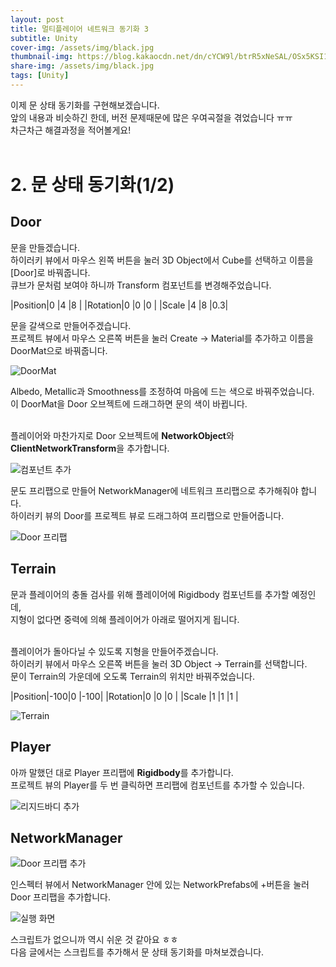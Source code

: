 ```yaml
---
layout: post
title: 멀티플레이어 네트워크 동기화 3
subtitle: Unity
cover-img: /assets/img/black.jpg
thumbnail-img: https://blog.kakaocdn.net/dn/cYCW9l/btrR5xNeSAL/OSx5KSI1O92hJf8QKEO470/img.png
share-img: /assets/img/black.jpg
tags: [Unity]
---
```



이제 문 상태 동기화를 구현해보겠습니다.<br>
앞의 내용과 비슷하긴 한데, 버전 문제때문에 많은 우여곡절을 겪었습니다 ㅠㅠ<br>
차근차근 해결과정을 적어볼게요!<br>
<br>

# 2. 문 상태 동기화(1/2)
## Door
문을 만들겠습니다.<br>
하이러키 뷰에서 마우스 왼쪽 버튼을 눌러 3D Object에서 Cube를 선택하고 이름을 [Door]로 바꿔줍니다.<br>
큐브가 문처럼 보여야 하니까 Transform 컴포넌트를 변경해주었습니다.<br>

|Position|0	|4 |8  |
|Rotation|0	|0 |0  |
|Scale	 |4	|8 |0.3|

문을 갈색으로 만들어주겠습니다.<br>
프로젝트 뷰에서  마우스 오른쪽 버튼을 눌러 Create -> Material를 추가하고 이름을 DoorMat으로 바꿔줍니다.<br>

![DoorMat](https://blog.kakaocdn.net/dn/cYCW9l/btrR5xNeSAL/OSx5KSI1O92hJf8QKEO470/img.png)


Albedo, Metallic과 Smoothness를 조정하여 마음에 드는 색으로 바꿔주었습니다.<br>
이 DoorMat을 Door 오브젝트에 드래그하면 문의 색이 바뀝니다.<br>
<br>
 
플레이어와 마찬가지로 Door 오브젝트에 **NetworkObject**와 **ClientNetworkTransform**을 추가합니다.<br>

![컴포넌트 추가](https://blog.kakaocdn.net/dn/bFFClr/btrR5yL4QTP/DTQs0FzKGiC5LgwnWjd1N1/img.png)
 

문도 프리팹으로 만들어 NetworkManager에 네트워크 프리팹으로 추가해줘야 합니다.<br>
하이러키 뷰의 Door를 프로젝트 뷰로 드래그하여 프리팹으로 만들어줍니다.<br>

![Door 프리팹](https://img1.daumcdn.net/thumb/R1280x0/?scode=mtistory2&fname=https%3A%2F%2Fblog.kakaocdn.net%2Fdn%2FcHoiyY%2FbtrR71mzZ5o%2F50XkWoDxHzP772gkJwwaB0%2Fimg.png)
 
## Terrain
문과 플레이어의 충돌 검사를 위해 플레이어에 Rigidbody 컴포넌트를 추가할 예정인데,<br>
지형이 없다면 중력에 의해 플레이어가 아래로 떨어지게 됩니다.<br>
<br>
 

플레이어가 돌아다닐 수 있도록 지형을 만들어주겠습니다.<br>
하이러키 뷰에서 마우스 오른쪽 버튼을 눌러 3D Object -> Terrain를 선택합니다.<br>
문이 Terrain의 가운데에 오도록 Terrain의 위치만 바꿔주었습니다.<br>

|Position|-100|0 |-100|
|Rotation|0   |0 |0   |
|Scale	 |1	  |1 |1   |
 
![Terrain](https://img1.daumcdn.net/thumb/R1280x0/?scode=mtistory2&fname=https%3A%2F%2Fblog.kakaocdn.net%2Fdn%2FJSShm%2FbtrR8s4YK02%2FKw3pj3L68hpaHJqq0ijOl0%2Fimg.png)

## Player
아까 말했던 대로 Player 프리팹에 **Rigidbody**를 추가합니다.<br>
프로젝트 뷰의 Player를 두 번 클릭하면 프리팹에 컴포넌트를 추가할 수 있습니다.<br>

![리지드바디 추가](https://img1.daumcdn.net/thumb/R1280x0/?scode=mtistory2&fname=https%3A%2F%2Fblog.kakaocdn.net%2Fdn%2FbahVvQ%2FbtrR9c1qOpB%2Fw9LutbVhxFJDJK0SkdxJGk%2Fimg.png)



## NetworkManager
![Door 프리팹 추가](https://img1.daumcdn.net/thumb/R1280x0/?scode=mtistory2&fname=https%3A%2F%2Fblog.kakaocdn.net%2Fdn%2Fr8Lud%2FbtrSaq6K4Kh%2FkbdJcjxkDr4565btTOLqJ0%2Fimg.png)

인스펙터 뷰에서 NetworkManager 안에 있는 NetworkPrefabs에 +버튼을 눌러 Door 프리팹을 추가합니다.<br>

![실행 화면](https://img1.daumcdn.net/thumb/R1280x0/?scode=mtistory2&fname=https%3A%2F%2Fblog.kakaocdn.net%2Fdn%2FcCNPDY%2FbtrR8awMfcd%2FTNUwI3Axh86A73IGQctQo1%2Fimg.png)

 

스크립트가 없으니까 역시 쉬운 것 같아요 ㅎㅎ<br>
다음 글에서는 스크립트를 추가해서 문 상태 동기화를 마쳐보겠습니다.<br>
<br>
